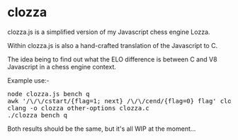 # clozza

clozza.js is a simplified version of my Javascript chess engine Lozza.

Within clozza.js is also a hand-crafted translation of the Javascript to C.  

The idea being to find out what the ELO difference is between C and V8 Javascript in a chess engine context.

Example use:-

<pre>
node clozza.js bench q
awk '/\/\/cstart/{flag=1; next} /\/\/cend/{flag=0} flag' clozza.js > clozza.c
clang -o clozza other-options clozza.c
./clozza bench q
</pre>

Both results should be the same, but it's all WIP at the moment...
